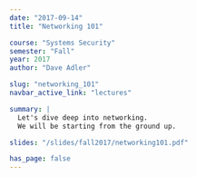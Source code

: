 ```yaml
---
date: "2017-09-14"
title: "Networking 101"

course: "Systems Security"
semester: "Fall"
year: 2017
author: "Dave Adler"

slug: "networking_101"
navbar_active_link: "lectures"

summary: |
  Let's dive deep into networking.
  We will be starting from the ground up.

slides: "/slides/fall2017/networking101.pdf"

has_page: false
---
```

